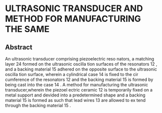 # ULTRASONIC TRANSDUCER AND METHOD FOR MANUFACTURING THE SAME

## Abstract
An ultrasonic transducer comprising piezoelectric reso nators, a matching layer 24 formed on the ultrasonic oscilla tion surfaces of the resonators 12 , and a backing material 15 adhered on the opposite surface to the ultrasonic oscilla tion surface, wherein a cylindrical case 14 is fixed to the cir cumference of the resonators 12 and the backing material 15 is formed by being cast into the case 14 . A method for manufacturing the ultrasonic transducer,wherein the piezoel ectric ceramic 12 is temporarily fixed on a metal support and devided into a predetermined shape and a backing material 15 is formed as such that lead wires 13 are allowed to ex tend through the backing material 15 .